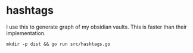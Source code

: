 # hashtags

I use this to generate graph of my obsidian vaults. This is faster than their implementation.

`mkdir -p dist && go run src/hashtags.go`

